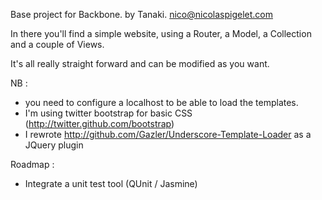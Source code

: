 Base project for Backbone. by Tanaki. <nico@nicolaspigelet.com>

In there you'll find a simple website, using a Router, a Model, a Collection and a couple of Views.

It's all really straight forward and can be modified as you want.

NB : 
- you need to configure a localhost to be able to load the templates.
- I'm using twitter bootstrap for basic CSS (http://twitter.github.com/bootstrap)
- I rewrote http://github.com/Gazler/Underscore-Template-Loader as a JQuery plugin

Roadmap :
- Integrate a unit test tool (QUnit / Jasmine)
